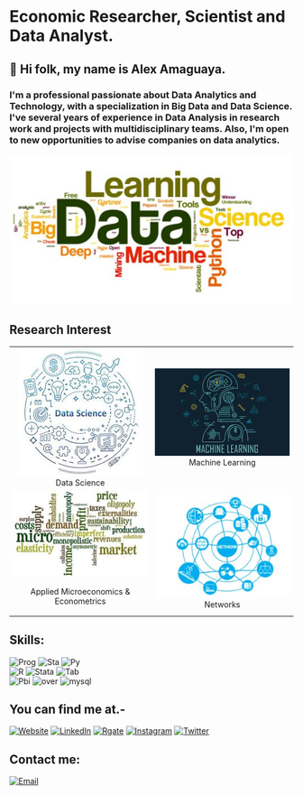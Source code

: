 # Economic Researcher, Scientist and Data Analyst.
## 👋 Hi folk, my name is Alex Amaguaya.
### I'm a professional passionate about Data Analytics and Technology, with a specialization in Big Data and Data Science. I've several years of experience in Data Analysis in research work and projects with multidisciplinary teams. Also, I'm open to new opportunities to advise companies on data analytics.

![aamaguay](sh.jpg)

## Research Interest
<table width="500" border="0" cellpadding="5" align="center">

<tr>
<td align="center" valign="center">
<img src="ds.jpg"  />
<br />
Data Science
</td>

<td align="center" valign="center">
<img src="ml.jpg"  />
<br />
Machine Learning
</td>

</tr>


<tr>

<td align="center" valign="center">
<img src="mic.jpg"  />
<br />
  
Applied Microeconomics & Econometrics
</td>

<td align="center" valign="center">
<img src="n_1.JPG" />
<br />
Networks
</td>

</tr>

</table>



## Skills:
![Prog](https://img.shields.io/badge/Programming-3dcfdc?style=for-the-badge&logo=SmartThings&logoColor=white&labelColor=101010)
![Sta](https://img.shields.io/badge/Statistic-3ae620?style=for-the-badge&logo=smart&logoColor=white&labelColor=101010)
![Py](https://img.shields.io/badge/Python-ffbf00?style=for-the-badge&logo=Python&logoColor=white&labelColor=101010)</br>
![R](https://img.shields.io/badge/R-0095D5?style=for-the-badge&logo=R&logoColor=white&labelColor=101010)
![Stata](https://img.shields.io/badge/Stata-d435c9?style=for-the-badge&logo=SmartThings&logoColor=white&labelColor=101010)
![Tab](https://img.shields.io/badge/Tableau-f52525?style=for-the-badge&logo=Tableau&logoColor=white&labelColor=101010)</br>
![Pbi](https://img.shields.io/badge/powerbi-0095D5?style=for-the-badge&logo=SmartThings&logoColor=white&labelColor=101010)
![over](https://img.shields.io/badge/Overleaf-d3db2c?style=for-the-badge&logo=overleaf&logoColor=white&labelColor=101010)
![mysql](https://img.shields.io/badge/Mysql-2cafdb?style=for-the-badge&logo=mysql&logoColor=white&labelColor=101010)</br>

## You can find me at.-

[![Website](https://img.shields.io/badge/Website-alex_amaguaya.com-27aef2?style=for-the-badge&logo=wordpress&logoColor=white&labelColor=101010)](https://alexamaguaya.netlify.app/)
[![LinkedIn](https://img.shields.io/badge/LinkedIn-Alex_Amaguaya-27f26e?style=for-the-badge&logo=linkedin&logoColor=white&labelColor=101010)](https://www.linkedin.com/in/a-amaguaya/)
[![Rgate](https://img.shields.io/badge/ResearchGate-Alex_Amaguaya-f23d5b?style=for-the-badge&logo=researchgate&logoColor=white&labelColor=101010)](https://www.researchgate.net/profile/Alex_Amaguaya)
[![Instagram](https://img.shields.io/badge/Instagram-@programmer_economist-f5f538?style=for-the-badge&logo=instagram&logoColor=white&labelColor=101010)](https://www.instagram.com/a_amaguaya/)
[![Twitter](https://img.shields.io/badge/Twitter-@Alex_Amaguaya-ffae57?style=for-the-badge&logo=twitter&logoColor=white&labelColor=101010)](https://twitter.com/Alex_Amaguaya)

## Contact me:

[![Email](https://img.shields.io/badge/Mail-Alex_Amaguaya-6980f0?style=for-the-badge&logo=gmail&logoColor=white&labelColor=101010)](mailto:aamaguay@espol.edu.ec)
